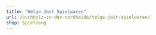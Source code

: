 ```yaml
---
title: "Helge Jost Spielwaren"
url: /buchholz-in-der-nordheide/helge-jost-spielwaren/
shop: Spielzeug
---
```

